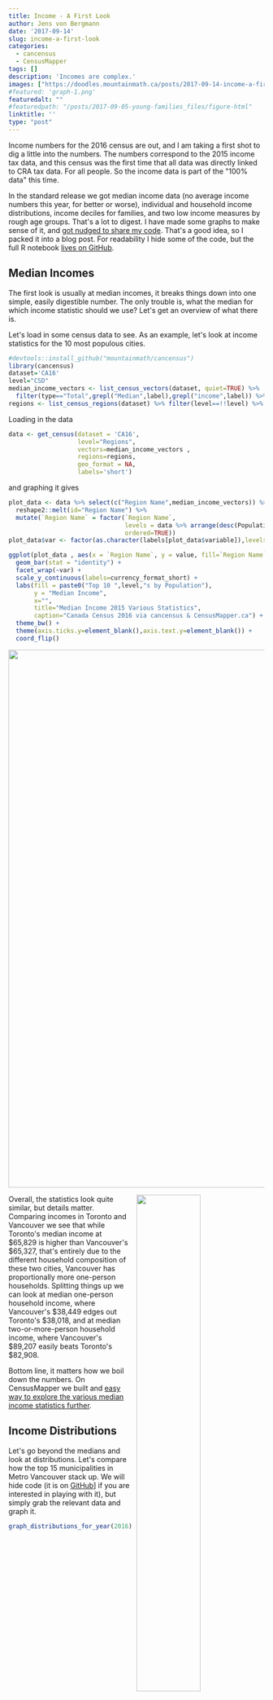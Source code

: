 ```yaml
---
title: Income - A First Look
author: Jens von Bergmann
date: '2017-09-14'
slug: income-a-first-look
categories:
  - cancensus
  - CensusMapper
tags: []
description: 'Incomes are complex.'
images: ["https://doodles.mountainmath.ca/posts/2017-09-14-income-a-first-look_files/figure-html/income_dist_2016-1.png"]
#featured: 'graph-1.png'
featuredalt: ""
#featuredpath: "/posts/2017-09-05-young-families_files/figure-html"
linktitle: ''
type: "post"
---
```


Income numbers for the 2016 census are out, and I am taking a first shot to dig a little into the numbers. The numbers correspond to the 2015 income tax data, and this census was the first time that all data was directly linked to CRA tax data. For all people. So the income data is part of the "100% data" this time. 

In the standard release we got median income data (no average income numbers this year, for better or worse), individual and household income distributions, income deciles for families, and two low income measures by rough age groups. That's a lot to digest. I have made some graphs to make sense of it, and [got nudged to share my code](https://twitter.com/rtanglao/status/908547217333542912). That's a good idea, so I packed it into a blog post. For readability I hide some of the code, but the full R notebook [lives on GitHub](https://github.com/mountainMath/doodles/blob/master/content/posts/2017-09-14-income-a-first-look.Rmarkdown).

## Median Incomes
The first look is usually at median incomes, it breaks things down into one simple, easily digestible number. The only trouble is, what the median for which income statistic should we use? Let's get an overview of what there is.

Let's load in some census data to see. As an example, let's look at income statistics for the 10 most populous cities.

```r
#devtools::install_github("mountainmath/cancensus")
library(cancensus)
dataset='CA16'
level="CSD"
median_income_vectors <- list_census_vectors(dataset, quiet=TRUE) %>% 
  filter(type=="Total",grepl("Median",label),grepl("income",label)) %>% pull("vector") 
regions <- list_census_regions(dataset) %>% filter(level==!!level) %>% top_n(10,pop) %>% as_census_region_list
```





Loading in the data

```r
data <- get_census(dataset = 'CA16',
                   level="Regions",
                   vectors=median_income_vectors , 
                   regions=regions, 
                   geo_format = NA,
                   labels='short')
```
and graphing it gives

```r
plot_data <- data %>% select(c("Region Name",median_income_vectors)) %>% 
  reshape2::melt(id="Region Name") %>%
  mutate(`Region Name` = factor(`Region Name`, 
                                levels = data %>% arrange(desc(Population)) %>% pull("Region Name"),
                                ordered=TRUE)) 
plot_data$var <- factor(as.character(labels[plot_data$variable]),levels=as.character(labels),ordered=TRUE)

ggplot(plot_data , aes(x = `Region Name`, y = value, fill=`Region Name`)) +
  geom_bar(stat = "identity") +
  facet_wrap(~var) +
  scale_y_continuous(labels=currency_format_short) +
  labs(fill = paste0("Top 10 ",level,"s by Population"), 
       y = "Median Income",
       x="",
       title="Median Income 2015 Various Statistics",
       caption="Canada Census 2016 via cancensus & CensusMapper.ca") +
  theme_bw() + 
  theme(axis.ticks.y=element_blank(),axis.text.y=element_blank()) +
  coord_flip()
```

<img src="/posts/2017-09-14-income-a-first-look_files/figure-html/median_income_stats-1.png" width="1056" />


<a href="https://censusmapper.ca/maps/838"><img src="/images/income_animated.gif" style="width:50%;float:right;margin-left:10px;"></a>
Overall, the statistics look quite similar, but details matter. Comparing incomes in Toronto and Vancouver we see that while Toronto's median income at $65,829 is higher than Vancouver's $65,327, that's entirely due to the different household composition of these two cities, Vancouver has proportionally more one-person households. Splitting things up we can look at median one-person household income, where Vancouver's $38,449 edges out Toronto's 
$38,018, and at median two-or-more-person household income, where Vancouver's $89,207 easily beats Toronto's $82,908.

Bottom line, it matters how we boil down the numbers. On CensusMapper we built and [easy way to explore the various median income statistics further](https://censusmapper.ca/maps/838).


## Income Distributions

Let's go beyond the medians and look at distributions. Let's compare how the top 15 municipalities in Metro Vancouver stack up. We will hide code (it is on [GitHub](https://github.com/mountainMath/doodles/blob/master/content/posts/2017-09-14-income-a-first-look.Rmarkdown)] if you are interested in playing with it), but simply grab the relevant data and graph it.

```r
graph_distributions_for_year(2016)
```

<img src="/posts/2017-09-14-income-a-first-look_files/figure-html/income_dist_2016-1.png" width="864" />


## Income Through Time
The same code that visualized the income distribution for 2015 data works for other census years too (with some mild case checking), we we can easily visualize the 2005 data (from the 2016 census).

```r
graph_distributions_for_year(2006)
```

<img src="/posts/2017-09-14-income-a-first-look_files/figure-html/income_dist_2006-1.png" width="864" />
But doing actual comparisons through time is much harder. Firstly, the income brackets don't line up. That's not that big a deal though, one could re-group the data. But depending what we want to use the data for we probably want to adjust for inflation. And that messes up the bracket cutoffs anyway, and we need to become creative.

There are plenty of ways to mess this up, some media outlets have [adjusted twice for inflation](https://twitter.com/trevortombe/status/908041204276723712), others have compared inflation adjusted income gains against the (by definition) unadjusted HPI. We will save diving into comparing incomes across time for another post. And maybe also take a look how 2010 NHS income data fits in between 2005 and 2015, there has been lots of hand-wringing about that data and I am quite curious how the extensive StatCan post-processing of NHS income data stacks up.

